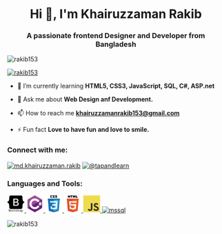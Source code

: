 <h1 align="center">Hi 👋, I'm Khairuzzaman Rakib</h1>
<h3 align="center">A passionate frontend Designer and Developer from Bangladesh</h3>

<p align="left"> <img src="https://komarev.com/ghpvc/?username=rakib153&label=Profile%20views&color=0e75b6&style=flat" alt="rakib153" /> </p>

<p align="left"> <a href="https://github.com/ryo-ma/github-profile-trophy"><img src="https://github-profile-trophy.vercel.app/?username=rakib153" alt="rakib153" /></a> </p>

- 🌱 I’m currently learning **HTML5, CSS3, JavaScript, SQL, C#, ASP.net**

- 💬 Ask me about **Web Design anf Development.**

- 📫 How to reach me **khairuzzamanrakib153@gmail.com**

- ⚡ Fun fact **Love to have fun and love to smile.**

<h3 align="left">Connect with me:</h3>
<p align="left">
<a href="https://fb.com/md.khairuzzaman.rakib" target="blank"><img align="center" src="https://raw.githubusercontent.com/rahuldkjain/github-profile-readme-generator/master/src/images/icons/Social/facebook.svg" alt="md.khairuzzaman.rakib" height="30" width="40" /></a>
<a href="https://www.youtube.com/c/@tapandlearn" target="blank"><img align="center" src="https://raw.githubusercontent.com/rahuldkjain/github-profile-readme-generator/master/src/images/icons/Social/youtube.svg" alt="@tapandlearn" height="30" width="40" /></a>
</p>

<h3 align="left">Languages and Tools:</h3>
<p align="left"> <a href="https://getbootstrap.com" target="_blank" rel="noreferrer"> <img src="https://raw.githubusercontent.com/devicons/devicon/master/icons/bootstrap/bootstrap-plain-wordmark.svg" alt="bootstrap" width="40" height="40"/> </a> <a href="https://www.w3schools.com/cs/" target="_blank" rel="noreferrer"> <img src="https://raw.githubusercontent.com/devicons/devicon/master/icons/csharp/csharp-original.svg" alt="csharp" width="40" height="40"/> </a> <a href="https://www.w3schools.com/css/" target="_blank" rel="noreferrer"> <img src="https://raw.githubusercontent.com/devicons/devicon/master/icons/css3/css3-original-wordmark.svg" alt="css3" width="40" height="40"/> </a> <a href="https://www.w3.org/html/" target="_blank" rel="noreferrer"> <img src="https://raw.githubusercontent.com/devicons/devicon/master/icons/html5/html5-original-wordmark.svg" alt="html5" width="40" height="40"/> </a> <a href="https://developer.mozilla.org/en-US/docs/Web/JavaScript" target="_blank" rel="noreferrer"> <img src="https://raw.githubusercontent.com/devicons/devicon/master/icons/javascript/javascript-original.svg" alt="javascript" width="40" height="40"/> </a> <a href="https://www.microsoft.com/en-us/sql-server" target="_blank" rel="noreferrer"> <img src="https://www.svgrepo.com/show/303229/microsoft-sql-server-logo.svg" alt="mssql" width="40" height="40"/> </a> </p>

<p><img align="center" src="https://github-readme-stats.vercel.app/api/top-langs?username=rakib153&show_icons=true&locale=en&layout=compact" alt="rakib153" /></p>

